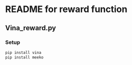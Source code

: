 # README for reward function

## Vina_reward.py

### Setup

```bash
pip install vina
pip install meeko 
```

